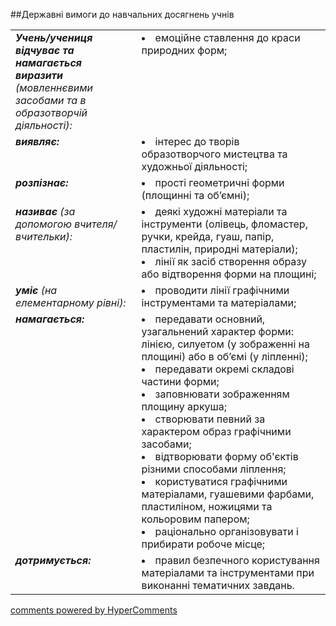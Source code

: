 <div id="hypercomments_widget" class="js-hypercomments-widget invisible"></div>

##Державні вимоги до навчальних досягнень учнів

<table>
<tbody>
  <tr>
    <td width="40%" style="vertical-align:top !important;">
<i><b>Учень/учениця відчуває та намагається виразити</b> (мовленнєвими засобами та в образотворчій діяльності):</i><br></td>
<td style="vertical-align:top !important;"><li>емоційне ставлення до краси природних форм;</li></td>
</tr>
<tr>
    <td width="40%" style="vertical-align:top !important;">
<i><b>виявляє:</b></i><br></td>
<td><li>інтерес до творів образотворчого мистецтва та художньої діяльності;</li></td>
</tr>
<tr>
    <td width="40%" style="vertical-align:top !important;">
<i><b>розпізнає:</b></i><br></td>
<td><li>прості геометричні форми (площинні та об’ємні);</li>
</td>
</tr>
<tr>    
    <td width="40%" style="vertical-align:top !important;">
<i><b>називає</b> (за допомогою вчителя/вчительки):</i><br></td>
<td>
<li>деякі художні матеріали та інструменти (олівець, фломастер, ручки, крейда, гуаш, папір, пластилін, природні матеріали);</li>
<li>лінії  як засіб створення образу або відтворення форми на площині;</li>
</td>
</tr>
<tr>
    <td width="40%" style="vertical-align:top !important;">
<i><b>уміє</b> (на елементарному рівні):</i><br></td>
<td>
<li>проводити лінії графічними інструментами та матеріалами;</li>
</td>
</tr>
<tr>
    <td width="40%" style="vertical-align:top !important;">
<i><b>намагається:</b></i></td>
<td style="vertical-align:top !important;">
<li>передавати основний, узагальнений характер форми: лінією, силуетом  (у зображенні на площині) або в об’ємі (у ліпленні);</li>
<li>передавати окремі складові частини форми;</li>
<li>заповнювати зображенням площину аркуша;</li>
<li>створювати певний за характером образ графічними засобами;</li>
<li>відтворювати форму об'єктів різними способами ліплення; </li>
<li>користуватися графічними матеріалами, гуашевими фарбами, пластиліном, ножицями та кольоровим папером;</li>
<li>раціонально організовувати і прибирати робоче місце;</li>
</td>
</tr>

<tr>
<td width="40%" style="vertical-align:top !important;">
<i><b>дотримується:</b></i><br>
</td>
<td>
<li>правил безпечного користування  матеріалами та інструментами при виконанні тематичних завдань. </li>
</td>
</tr>
</tbody>
</table>

<div class="js-hypercomments-container">
    <a href="http://hypercomments.com" class="hc-link" title="comments widget">comments powered by HyperComments</a>
</div>